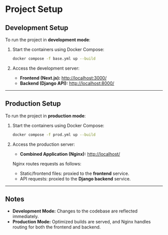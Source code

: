 # Project Setup

## Development Setup

To run the project in **development mode**:

1. Start the containers using Docker Compose:

   ```bash
   docker compose -f base.yml up --build
   ```

2. Access the development server:

   - **Frontend (Next.js):** [http://localhost:3000/](http://localhost:3000/)
   - **Backend (Django API):** [http://localhost:8000/](http://localhost:8000/)

---

## Production Setup

To run the project in **production mode**:

1. Start the containers using Docker Compose:

   ```bash
   docker compose -f prod.yml up --build
   ```

2. Access the production server:

   - **Combined Application (Nginx):** [http://localhost/](http://localhost/)

   Nginx routes requests as follows:

   - Static/frontend files: proxied to the **frontend** service.
   - API requests: proxied to the **Django backend** service.

---

## Notes

- **Development Mode:** Changes to the codebase are reflected immediately.
- **Production Mode:** Optimized builds are served, and Nginx handles routing for both the frontend and backend.
